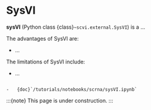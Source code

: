 # SysVI

**sysVI** (Python class {class}`~scvi.external.SysVI`) is a ...

The advantages of SysVI are:

-   ...

The limitations of SysVI include:

-   ...

```{topic} Tutorials:

-   {doc}`/tutorials/notebooks/scrna/sysVI.ipynb`
```

:::{note}
This page is under construction.
:::
